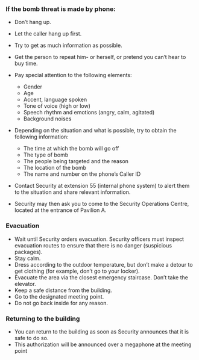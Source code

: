 ### If the bomb threat is made by phone:

- Don’t hang up.
- Let the caller hang up first.
- Try to get as much information as possible.
- Get the person to repeat him- or herself, or pretend you can’t hear to buy time.
- Pay special attention to the following elements:
  - Gender
  - Age
  - Accent, language spoken
  - Tone of voice (high or low)
  - Speech rhythm and emotions (angry, calm, agitated)
  - Background noises
  
- Depending on the situation and what is possible, try to obtain the following information:
  - The time at which the bomb will go off
  - The type of bomb
  - The people being targeted and the reason
  - The location of the bomb
  - The name and number on the phone’s Caller ID
  
- Contact Security at extension 55 (internal phone system) to alert them to the situation and share relevant information.
- Security may then ask you to come to the Security Operations Centre, located at the entrance of Pavilion A.

### Evacuation

- Wait until Security orders evacuation. Security officers must inspect evacuation routes to ensure that there is no danger (suspicious packages).
- Stay calm.
- Dress according to the outdoor temperature, but don’t make a detour to get clothing (for example, don’t go to your locker).
- Evacuate the area via the closest emergency staircase. Don’t take the elevator.
- Keep a safe distance from the building.
- Go to the designated meeting point.
- Do not go back inside for any reason.

### Returning to the building

- You can return to the building as soon as Security announces that it is safe to do so.
- This authorization will be announced over a megaphone at the meeting point